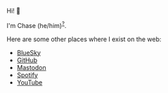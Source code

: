 Hi! 👋

I'm Chase (he/him)<sup>[?](https://pronouns.org/what-and-why)</sup>.

Here are some other places where I exist on the web:

- <a href="https://www.bsky.app/profile/clm.dev"><i class="fa-brands fa-bluesky"></i> BlueSky</a>
- <a href="https://www.github.com/clmay"><i class="fa-brands fa-github"></i> GitHub</a>
- <a href="https://www.mastodon.social/@clm"><i class="fa-brands fa-mastodon"></i> Mastodon</a>
- <a href="https://open.spotify.com/user/chaseloganmay"><i class="fa-brands fa-spotify"></i> Spotify</a>
- <a href=" https://www.youtube.com/@clm541"><i class="fa-brands fa-youtube"></i> YouTube</a>

<!-- Load icons -->
<link rel="stylesheet" href="https://cdnjs.cloudflare.com/ajax/libs/font-awesome/6.7.2/css/all.min.css">
